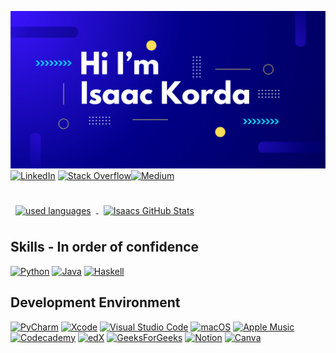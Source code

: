 ![Isaac Github Banner](assets/banner.svg)
[![LinkedIn](https://custom-icon-badges.demolab.com/badge/LinkedIn-0A66C2?logo=linkedin-white&logoColor=fff)](https://linked.in/isaac-korda) 	[![Stack Overflow](https://img.shields.io/badge/-Stack%20Overflow-FE7A16?logo=stack-overflow&logoColor=white)](#)[![Medium](https://img.shields.io/badge/Medium-black?logo=medium&logoColor=white)](https://medium.com/@isaacjfkorda)


<br>

<a href="https://github.com/">
  <img style="margin:0.5rem" src="https://github-readme-stats.vercel.app/api/top-langs/?username=English-Garfield&hide=html,css&title_color=ffffff&text_color=c9cacc&icon_color=4AB197&bg_color=1A2B34"  alt="used languages" align="center"/>
</a>

<a href="https://github.com/English-Garfield">
  <img style="margin:0.5rem" src="https://github-readme-stats.vercel.app/api?username=English-Garfield&show_icons=true&line_height=27&count_private=true&title_color=ffffff&text_color=c9cacc&icon_color=4AB097&bg_color=1A2B34" alt="Isaacs GitHub Stats" align="center" />
</a>


## Skills - In order of confidence 
[![Python](https://img.shields.io/badge/Python-3776AB?logo=python&logoColor=fff)](#)
[![Java](https://img.shields.io/badge/Java-%23ED8B00.svg?logo=openjdk&logoColor=white)](#)
[![Haskell](https://img.shields.io/badge/Haskell-5e5086?logo=haskell&logoColor=white)](#)

## Development Environment
 [![PyCharm](https://img.shields.io/badge/PyCharm-000?logo=pycharm&logoColor=fff)](#)
 [![Xcode](https://img.shields.io/badge/Xcode-007ACC?logo=Xcode&logoColor=white)](#)
 [![Visual Studio Code](https://custom-icon-badges.demolab.com/badge/Visual%20Studio%20Code-0078d7.svg?logo=vsc&logoColor=white)](#)
 [![macOS](https://img.shields.io/badge/macOS-000000?logo=apple&logoColor=F0F0F0)](#)
 [![Apple Music](https://img.shields.io/badge/Apple%20Music-FA243C?logo=apple%20music&logoColor=white)](#)
 [![Codecademy](https://img.shields.io/badge/Codecademy-%2321759B.svg?logo=codecademy&logoColor=white)](#)
 [![edX](https://img.shields.io/badge/edX-02262B?logo=edx&logoColor=fff)](#)
 [![GeeksForGeeks](https://img.shields.io/badge/GeeksforGeeks-298D46?logo=geeksforgeeks&logoColor=white)](#)
 [![Notion](https://img.shields.io/badge/Notion-000?logo=notion&logoColor=fff)](#)
 [![Canva](https://img.shields.io/badge/Canva-%2300C4CC.svg?&logo=Canva&logoColor=white)](#)



